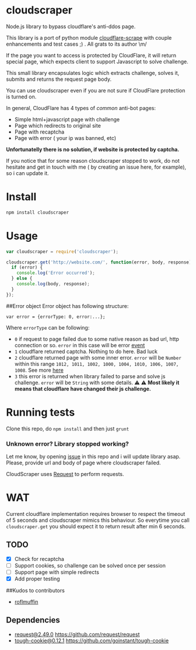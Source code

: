 cloudscraper
============

Node.js library to bypass cloudflare's anti-ddos page.

This library is a port of python module [cloudflare-scrape](https://github.com/Anorov/cloudflare-scrape) with couple enhancements and test cases ;)
. All grats to its author \m/

If the page you want to access is protected by CloudFlare, it will return special page, which expects client to support Javascript to solve challenge.

This small library encapsulates logic which extracts challenge, solves it, submits and returns the request page body.

You can use cloudscraper even if you are not sure if CloudFlare protection is turned on.

In general, CloudFlare has 4 types of _common_ anti-bot pages:
  - Simple html+javascript page with challenge
  - Page which redirects to original site
  - Page with recaptcha
  - Page with error ( your ip was banned, etc)

__Unfortunatelly there is no solution, if website is protected by captcha.__

If you notice that for some reason cloudscraper stopped to work, do not hesitate and get in touch with me ( by creating an issue here, for example), so i can update it.

Install
============
```javascript
npm install cloudscraper
```

Usage
============
```javascript
var cloudscraper = require('cloudscraper');

cloudscraper.get('http://website.com/', function(error, body, response) {
  if (error) {
    console.log('Error occurred');
  } else {
    console.log(body, response);
  }
});
```


##Error object
Error object has following structure:
```
var error = {errorType: 0, error:...};
```

Where `errorType` can be following:
 - `0` if request to page failed due to some native reason as bad url, http connection or so. `error` in this case will be error [event](http://nodejs.org/api/http.html#http_class_http_server)
 - `1` cloudflare returned captcha. Nothing to do here. Bad luck
 - `2` cloudflare returned page with some inner error. `error` will be `Number` within this range `1012, 1011, 1002, 1000, 1004, 1010, 1006, 1007, 1008`. See more [here](https://support.cloudflare.com/hc/en-us/sections/200038216-CloudFlare-Error-Messages)
 - `3` this error is returned when library failed to parse and solve js challenge. `error` will be `String` with some details. :warning: :warning: __Most likely it means that cloudflare have changed their js challenge.__


Running tests
============
Clone this repo, do `npm install` and then just `grunt`

### Unknown error? Library stopped working? ###
Let me know, by opening [issue](https://github.com/codemanki/cloudscraper/issues) in this repo and i will update library asap. Please, provide url and body of page where cloudscraper failed.


CloudScraper uses [Request](https://github.com/request/request) to perform requests.

WAT
===========
Current cloudflare implementation requires browser to respect the timeout of 5 seconds and cloudscraper mimics this behaviour. So everytime you call `cloudscraper.get` you should expect it to return result after min 6 seconds.

## TODO
 - [x] Check for recaptcha
 - [ ] Support cookies, so challenge can be solved once per session
 - [ ] Support page with simple redirects
 - [x] Add proper testing

##Kudos to contributors
 - [roflmuffin](https://github.com/roflmuffin)

## Dependencies
* request@2.49.0 https://github.com/request/request
* tough-cookie@0.12.1 https://github.com/goinstant/tough-cookie


